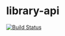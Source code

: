 # library-api

[![Build Status](https://travis-ci.com/caiusmuniz/library-api.svg?token=tYSxAjzWbEsJTEoneej7&branch=main)](https://travis-ci.com/caiusmuniz/library-api)
